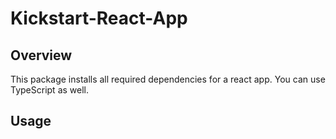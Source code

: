 # Kickstart-React-App

## Overview

This package installs all required dependencies for a react app.
You can use TypeScript as well.

## Usage



## 



